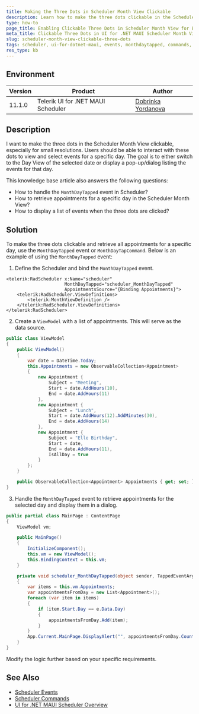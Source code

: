 ```yaml
---
title: Making the Three Dots in Scheduler Month View Clickable
description: Learn how to make the three dots clickable in the Scheduler Month View for small resolutions, allowing users to view and select events.
type: how-to
page_title: Enabling Clickable Three Dots in Scheduler Month View for Event Selection
meta_title: Clickable Three Dots in UI for .NET MAUI Scheduler Month View
slug: scheduler-month-view-clickable-three-dots
tags: scheduler, ui-for-dotnet-maui, events, monthdaytapped, commands, appointments
res_type: kb
---
```


## Environment

| Version | Product | Author | 
| --- | --- | ---- | 
| 11.1.0 | Telerik UI for .NET MAUI Scheduler | [Dobrinka Yordanova](https://www.telerik.com/blogs/author/dobrinka-yordanova) | 

## Description

I want to make the three dots in the Scheduler Month View clickable, especially for small resolutions. Users should be able to interact with these dots to view and select events for a specific day. The goal is to either switch to the Day View of the selected date or display a pop-up/dialog listing the events for that day.

This knowledge base article also answers the following questions:
- How to handle the `MonthDayTapped` event in Scheduler?
- How to retrieve appointments for a specific day in the Scheduler Month View?
- How to display a list of events when the three dots are clicked?

## Solution

To make the three dots clickable and retrieve all appointments for a specific day, use the `MonthDayTapped` event or `MonthDayTapCommand`. Below is an example of using the `MonthDayTapped` event:

1. Define the Scheduler and bind the `MonthDayTapped` event.

```xaml
<telerik:RadScheduler x:Name="scheduler" 
                      MonthDayTapped="scheduler_MonthDayTapped"
                      AppointmentsSource="{Binding Appointments}">
    <telerik:RadScheduler.ViewDefinitions>
        <telerik:MonthViewDefinition />
    </telerik:RadScheduler.ViewDefinitions>
</telerik:RadScheduler>
```

2. Create a `ViewModel` with a list of appointments. This will serve as the data source.

```csharp
public class ViewModel
{
    public ViewModel()
    {
        var date = DateTime.Today;
        this.Appointments = new ObservableCollection<Appointment>
        {
            new Appointment {
                Subject = "Meeting",
                Start = date.AddHours(10),
                End = date.AddHours(11)
            },
            new Appointment {
                Subject = "Lunch",
                Start = date.AddHours(12).AddMinutes(30),
                End = date.AddHours(14)
            },
            new Appointment {
                Subject = "Elle Birthday",
                Start = date,
                End = date.AddHours(11),
                IsAllDay = true
            }
        };
    }

    public ObservableCollection<Appointment> Appointments { get; set; }
}
```

3. Handle the `MonthDayTapped` event to retrieve appointments for the selected day and display them in a dialog.

```csharp
public partial class MainPage : ContentPage
{
    ViewModel vm;

    public MainPage()
    {
        InitializeComponent();
        this.vm = new ViewModel();
        this.BindingContext = this.vm;
    }

    private void scheduler_MonthDayTapped(object sender, TappedEventArgs<DateTime> e)
    {
        var items = this.vm.Appointments;
        var appointmentsFromDay = new List<Appointment>();
        foreach (var item in items)
        {
            if (item.Start.Day == e.Data.Day)
            {
                appointmentsFromDay.Add(item);
            }
        }
        App.Current.MainPage.DisplayAlert("", appointmentsFromDay.Count + " Appointments", "OK");
    }
}
```

Modify the logic further based on your specific requirements.

## See Also

- [Scheduler Events](https://www.telerik.com/maui-ui/documentation/controls/scheduler/events)
- [Scheduler Commands](https://www.telerik.com/maui-ui/documentation/controls/scheduler/commands)
- [UI for .NET MAUI Scheduler Overview](https://www.telerik.com/maui-ui/documentation/controls/scheduler/overview)
